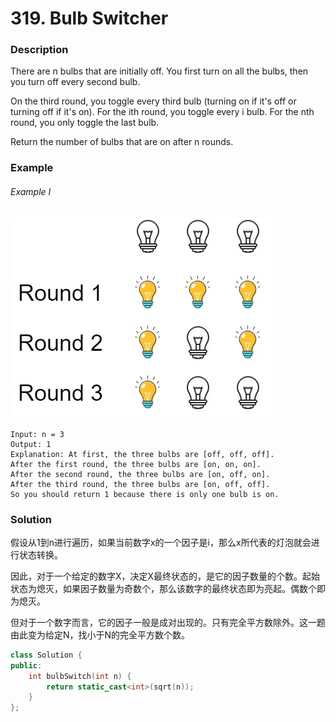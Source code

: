 # 319. Bulb Switcher

### Description

There are n bulbs that are initially off. You first turn on all the bulbs, then you turn off every second bulb.

On the third round, you toggle every third bulb (turning on if it's off or turning off if it's on). For the ith round, you toggle every i bulb. For the nth round, you only toggle the last bulb.

Return the number of bulbs that are on after n rounds.

### Example 

###### Example I

![](./bulb.jpg)

```
Input: n = 3
Output: 1
Explanation: At first, the three bulbs are [off, off, off].
After the first round, the three bulbs are [on, on, on].
After the second round, the three bulbs are [on, off, on].
After the third round, the three bulbs are [on, off, off]. 
So you should return 1 because there is only one bulb is on.
```

### Solution

假设从1到n进行遍历，如果当前数字x的一个因子是i，那么x所代表的灯泡就会进行状态转换。

因此，对于一个给定的数字X，决定X最终状态的，是它的因子数量的个数。起始状态为熄灭，如果因子数量为奇数个，那么该数字的最终状态即为亮起。偶数个即为熄灭。

但对于一个数字而言，它的因子一般是成对出现的。只有完全平方数除外。这一题由此变为给定N，找小于N的完全平方数个数。

```c++
class Solution {
public:
    int bulbSwitch(int n) {
        return static_cast<int>(sqrt(n));
    }
};
```
